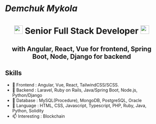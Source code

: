 <h1 align="left">
    <em>Demchuk Mykola</em>
</h1>

<h1 align="center">
  <img src="https://media.giphy.com/media/hvRJCLFzcasrR4ia7z/giphy.gif" width="28">
    Senior Full Stack Developer
  <img src="https://media.giphy.com/media/hvRJCLFzcasrR4ia7z/giphy.gif" width="28">
</h1>

<h2 align="center">
  with Angular, React, Vue for frontend, Spring Boot, Node, Django for backend
</h2>

## Skills

- 🌱 Frontend : Angular, Vue, React, TailwindCSS/SCSS.
- 🔭 Backend : Laravel, Ruby on Rails, Java/Spring Boot, Node.js, Python/Django
- 🧩 Database : MySQL(Procedure), MongoDB, PostgreSQL, Oracle
- 💬 Language : HTML, CSS, Javascript, Typescript, PHP, Ruby, Java, Python, Solidity
- 📫 Interesting : Blockchain
